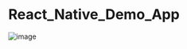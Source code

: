 # React_Native_Demo_App
![image](https://user-images.githubusercontent.com/108069587/203997168-5b1e8be6-dc36-4a33-920d-a90ef4473d47.png)
